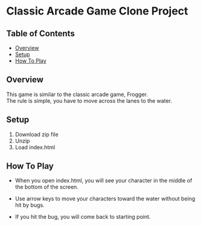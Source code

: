# Classic Arcade Game Clone Project

## Table of Contents

- [Overview](#overview)
- [Setup](#setup)
- [How To Play](#how-to-play)

## Overview

This game is similar to the classic arcade game, Frogger.  
The rule is simple, you have to move across the lanes to the water.

## Setup
1. Download zip file
2. Unzip
3. Load index.html

## How To Play
* When you open index.html, you will see your character in the middle of the bottom of the screen. 

* Use arrow keys to move your characters toward the water without being hit by bugs. 

* If you hit the bug, you will come back to starting point.



